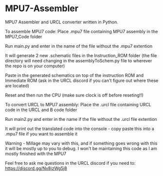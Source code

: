 # MPU7-Assembler

MPU7 Assembler and URCL converter written in Python.

To assemble MPU7 code:
Place .mpu7 file containing MPU7 assembly in the MPU7_Code folder

Run main.py and enter in the name of the file without the .mpu7 extention

It will generate 2 new .schematic files in the Instruction_ROM folder (the file directory will need changing in the assemblyToSchem.py file to wherever the repo is on your computer)

Paste in the generated schematics on top of the instruction ROM and Immediate ROM (ask in the URCL discord if you can't figure out where these are located)

Reset and then run the CPU (make sure clock is off before reseting!!)

To convert URCL to MPU7 assembly:
Place the .urcl file containing URCL code in the URCL and B code folder

Run main2.py and enter in the name if the file without the .urcl file extention

It will print out the translated code into the console - copy paste this into a .mpu7 file if you want to assemble it

Warning - Millage may vary with this, and if something goes wrong with this it will be mostly up to you to debug.
I won't be maintaining this code as I am mostly finished with the MPU7

Feel free to ask me questions in the URCL discord if you need to: https://discord.gg/Nv8jzWg5j8
